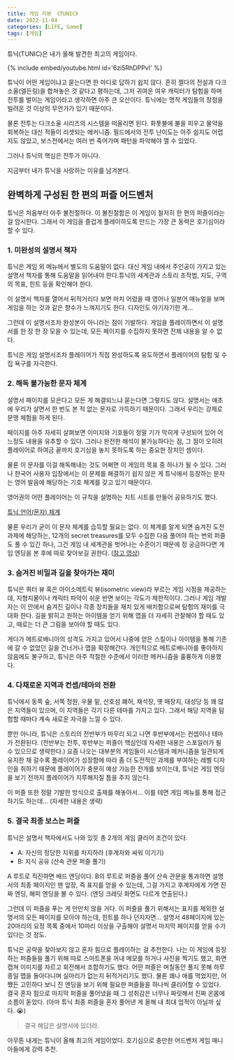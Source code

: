 ```yaml
---
title: 게임 리뷰 《TUNIC》
date: 2022-11-04
categories: [LIFE, Game]
tags: [게임]
---
```


튜닉(TUNIC)은 내가 올해 발견한 최고의 게임이다.

{% include embed/youtube.html id='6zi5RhDPPvI' %}

튜닉이 어떤 게임이냐고 묻는다면 한 마디로 답하기 쉽지 않다. 흔히 젤다의 전설과 다크소울(엘든링)을 합쳐놓은 것 같다고 평하는데, 그저 귀여운 여우 캐릭터가 탐험을 하며 전투를 벌이는 게임이라고 생각하면 아주 큰 오산이다. 튜닉에는 명작 게임들의 장점을 빌려온 것 이상의 무언가가 있기 때문이다.

물론 전투는 다크소울 시리즈의 시스템을 떠올리면 된다. 화톳불에 불을 피우고 물약을 회복하는 대신 적들이 리셋되는 메커니즘. 필드에서의 전투 난이도는 아주 쉽지도 어렵지도 않았고, 보스전에서는 여러 번 죽어가며 패턴을 파악해야 깰 수 있었다.

그러나 튜닉의 핵심은 전투가 아니다.

지금부터 내가 튜닉을 사랑하는 이유를 남겨본다.

## 완벽하게 구성된 한 편의 퍼즐 어드벤처

튜닉은 처음부터 아주 불친절하다. 이 불친절함은 이 게임이 철저히 한 편의 퍼즐이라는 걸 암시한다. 그래서 이 게임을 즐겁게 플레이하도록 만드는 가장 큰 동력은 호기심이라 할 수 있다.

### 1. 미완성의 설명서 책자

튜닉은 게임 외 메뉴에서 별도의 도움말이 없다. 대신 게임 내에서 주인공이 가지고 있는 설명서 책자를 통해 도움말을 읽어내야 한다.튜닉의 세계관과 스토리 조작법, 지도, 구역의 목표, 힌트 등을 확인해야 한다.

이 설명서 책자를 열어서 뒤적거리다 보면 마치 어렸을 때 영어나 일본어 매뉴얼을 보며 게임을 하는 것과 같은 향수가 느껴지기도 한다. 디자인도 아기자기한 게…

그런데 이 설명서조차 완성본이 아니라는 점이 기발하다. 게임을 플레이하면서 이 설명서를 한 장 한 장 모을 수 있는데, 모든 페이지를 수집하지 못하면 전체 내용을 알 수 없다.

튜닉은 게임 설명서조차 플레이어가 직접 완성하도록 유도하면서 플레이어의 탐험 및 수집 욕구를 자극한다.

### 2. 해독 불가능한 문자 체계

설명서 페이지를 모은다고 모든 게 해결되느냐 묻는다면 그렇지도 않다. 설명서는 애초에 우리가 살면서 한 번도 본 적 없는 문자로 가득하기 때문이다. 그래서 우리는 강제로 문맹 체험을 하게 된다.

페이지를 아주 자세히 살펴보면 이미지와 기호들이 정말 기가 막히게 구성되어 있어 어느정도 내용을 유추할 수 있다. 그러나 완전한 해석이 불가능하다는 점, 그 점이 오히려 플레이어로 하여금 끝까지 호기심을 놓지 못하도록 하는 중요한 장치인 셈이다.

물론 이 문자를 이걸 해독해내는 것도 어쩌면 이 게임의 목표 중 하나가 될 수 있다. 그러나 한국어 사용자 입장에서는 이 문제를 해결하기 쉽지 않은 게 튜닉에서 등장하는 문자는 영어 발음에 해당하는 기호 체계를 갖고 있기 때문이다.

영어권의 어떤 플레이어는 이 규칙을 설명하는 치트 시트를 만들어 공유하기도 했다.

[튜닉 언어(문자) 체계](https://tunic.wiki/uploads/images/gallery/2022-03/RMhtrunic-new.png)

물론 우리가 굳이 이 문자 체계를 습득할 필요는 없다. 이 체계를 알게 되면 숨겨진 도전 과제에 해당하는, 12개의 secret treasures를 모두 수집한 다음 풀어야 하는 번외 퍼즐도 풀 수 있긴 하나, 그건 게임 내 세계관을 벗어나는 수준이기 때문에 정 궁금하다면 게임 엔딩을 본 후에 따로 찾아보길 권한다. ([참고 영상](https://youtu.be/n6JrsseVEHs))

### 3. 숨겨진 비밀과 길을 찾아가는 재미

튜닉은 쿼터 뷰 혹은 아이소메트릭 뷰(isometric view)라 부르는 게임 시점을 제공하는데, 지형지물이나 캐릭터 파악이 쉬운 반면 보이는 각도가 제한적이다. 그러나 게임 개발자는 이 안에서 숨겨진 길이나 각종 장치들을 재치 있게 배치함으로써 탐험의 재미를 극대화 한다. 길을 밝히고 원하는 아이템을 얻기 위해 맵을 더 자세히 관찰해야 할 때도 있고, 때로는 더 큰 그림을 보아야 할 때도 있다.

게다가 메트로배니아의 성격도 가지고 있어서 나중에 얻은 스킬이나 아이템을 통해 기존에 갈 수 없었던 길을 건너거나 맵을 확장해간다. 개인적으로 메트로배니아를 좋아하지 않음에도 불구하고, 튜닉은 아주 적절한 수준에서 이러한 메커니즘을 훌륭하게 이용했다.

### 4. 다채로운 지역과 컨셉/테마의 전환

튜닉에서 동쪽 숲, 서쪽 정원, 우물 밑, 산호섬 폐허, 채석장, 옛 매장지, 대성당 등 꽤 많은 지역들이 있으며, 이 지역들은 각기 다른 테마를 가지고 있다. 그래서 해당 지역을 탐험할 때마다 계속 새로운 자극을 느낄 수 있다.

뿐만 아니라, 튜닉은 스토리의 전반부가 마무리 되고 나면 후반부에서는 컨셉이나 테마가 전환된다. (전반부는 전투, 후반부는 퍼즐이 핵심인데 자세한 내용은 스포일러가 될 수 있으므로 생략한다.) 요즘 나오는 대부분의 게임들이 시스템과 메커니즘을 일관되게 유지한 채 갈수록 플레이어가 성장함에 따라 좀 더 도전적인 과제를 부여하는 레벨 디자인을 취하기 때문에 플레이어가 충분히 예상 가능한 전개를 보이는데, 튜닉은 게임 엔딩을 보기 전까지 플레이어가 지루해지질 틈을 주지 않는다.

이 퍼즐 또한 정말 기발한 방식으로 출제를 해놓아서… 이를 테면 게임 메뉴를 통해 접근하기도 하는데… (자세한 내용은 생략)

### 5. 결국 최종 보스는 퍼즐

튜닉은 설명서 책자에서도 나와 있듯 총 2개의 게임 클리어 조건이 있다.

- A: 자신의 정당한 지위를 차지하라 (후계자와 싸워 이기기)
- B: 지식 공유 (산속 관문 퍼즐 풀기)

A 루트로 직진하면 배드 엔딩이다. B의 루트로 퍼즐을 풀어 산속 관문을 통과하면 설명서의 최종 페이지인 맨 앞장, 즉 표지를 얻을 수 있는데, 그걸 가지고 후계자에게 가면 진짜 엔딩, 해피 엔딩을 볼 수 있다. (엔딩 크레딧 화면도 다르게 연출된다.)

그런데 이 퍼즐을 푸는 게 만만치 않을 거다. 이 퍼즐을 풀기 위해서는 표지를 제외한 설명서의 모든 페이지를 모아야 하는데, 힌트를 하나 던지자면… 설명서 48페이지에 있는 20마리의 요정 목록 중에서 10마리 이상을 구출해야 설명서 마지막 페이지를 얻을 수가 있다는 것 정도.

튜닉은 공략을 찾아보지 않고 혼자 힘으로 플레이하는 걸 추천한다. 나는 이 게임에 등장하는 퍼즐들을 풀기 위해 따로 스마트폰을 꺼내 메모를 하거나 사진을 찍기도 했고, 화면 캡쳐 이미지를 자르고 회전해서 조합하기도 했다. 어떤 퍼즐은 며칠동안 풀지 못해 하루 종일 맵을 돌아다니며 실마리가 없는지 뒤적거리기도 했다. 물론 꽤나 애를 먹었지만, 어쨌든 고민하다 보니 진 엔딩을 보기 위해 필요한 퍼즐들을 하나씩 클리어할 수 있었다. 결국 혼자 힘으로 마지막 퍼즐을 풀어냈을 때 그 성취감은 너무나 짜릿해서 진짜 온몸에 소름이 돋았다. (아마 튜닉 최종 퍼즐을 혼자 풀어낸 게 올해 내 최대 업적이 아닐까 싶다. 😭)

>결국 해답은 설명서에 있더라.

아무튼 내게는 튜닉이 올해 최고의 게임이었다. 호기심으로 충만한 어드벤처 게임 매니아들에게 강력 추천.